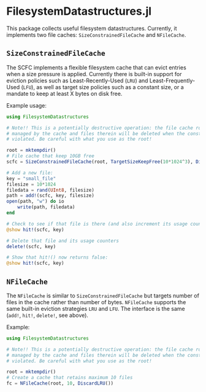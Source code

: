 # FilesystemDatastructures.jl

This package collects useful filesystem datastructures.  Currently, it implements two file caches: `SizeConstrainedFileCache` and `NFileCache`.

## `SizeConstrainedFileCache`

The SCFC implements a flexible filesystem cache that can evict entries when a size pressure is applied.  Currently there is built-in support for eviction policies such as Least-Recently-Used (`LRU`) and Least-Frequently-Used (`LFU`), as well as target size policies such as a constant size, or a mandate to keep at least X bytes on disk free.

Example usage:

```julia
using FilesystemDatastructures

# Note!! This is a potentially destructive operation: the file cache root will be
# managed by the cache and files therein will be deleted when the constraints are
# violated. Be careful with what you use as the root!

root = mktempdir()
# File cache that keep 10GB free
scfc = SizeConstrainedFileCache(root, TargetSizeKeepFree(10*1024^3), DiscardLRU())

# Add a new file:
key = "small_file"
filesize = 10*1024
filedata = rand(UInt8, filesize)
path = add!(scfc, key, filesize)
open(path, "w") do io
    write(path, filedata)
end

# Check to see if that file is there (and also increment its usage counters)
@show hit!(scfc, key)

# Delete that file and its usage counters
delete!(scfc, key)

# Show that hit!() now returns false:
@show hit!(scfc, key)
```

## `NFileCache`

The `NFileCache` is similar to `SizeConstrainedFileCache` but targets number of files in the cache rather than number of bytes. `NFileCache` supports the same built-in eviction strategies `LRU` and `LFU`. The interface is the same (`add!`, `hit!`, `delete!`, see above).

Example:

```julia
using FilesystemDatastructures

# Note!! This is a potentially destructive operation: the file cache root will be
# managed by the cache and files therein will be deleted when the constraints are
# violated. Be careful with what you use as the root!

root = mktempdir()
# Create a cache that retains maximum 10 files
fc = NFileCache(root, 10, DiscardLRU())
```
